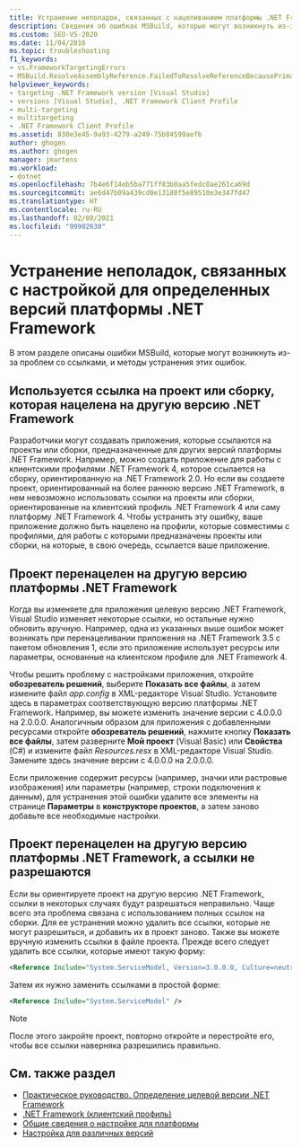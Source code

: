 ```yaml
---
title: Устранение неполадок, связанных с нацеливанием платформы .NET Framework | Документация Майкрософт
description: Сведения об ошибках MSBuild, которые могут возникнуть из-за проблем со ссылками, и о методах устранения этих ошибок.
ms.custom: SEO-VS-2020
ms.date: 11/04/2016
ms.topic: troubleshooting
f1_keywords:
- vs.FrameworkTargetingErrors
- MSBuild.ResolveAssemblyReference.FailedToResolveReferenceBecausePrimaryAssemblyInExclusionList
helpviewer_keywords:
- targeting .NET Framework version [Visual Studio]
- versions [Visual Studio], .NET Framework Client Profile
- multi-targeting
- multitargeting
- .NET Framework Client Profile
ms.assetid: 830e3e45-9a93-4279-a249-75b84599aefb
author: ghogen
ms.author: ghogen
manager: jmartens
ms.workload:
- dotnet
ms.openlocfilehash: 7b4e6f14eb5ba771ff83b0aa5fedc8ae261ca69d
ms.sourcegitcommit: ae6d47b09a439cd0e13180f5e89510e3e347fd47
ms.translationtype: HT
ms.contentlocale: ru-RU
ms.lasthandoff: 02/08/2021
ms.locfileid: "99902630"
---
```

# <a name="troubleshoot-net-framework-targeting-errors"></a>Устранение неполадок, связанных с настройкой для определенных версий платформы .NET Framework

В этом разделе описаны ошибки MSBuild, которые могут возникнуть из-за проблем со ссылками, и методы устранения этих ошибок.

## <a name="you-have-referenced-a-project-or-assembly-that-targets-a-different-version-of-the-net-framework"></a>Используется ссылка на проект или сборку, которая нацелена на другую версию .NET Framework

 Разработчики могут создавать приложения, которые ссылаются на проекты или сборки, предназначенные для других версий платформы .NET Framework. Например, можно создать приложение для работы с клиентскими профилями .NET Framework 4, которое ссылается на сборку, ориентированную на .NET Framework 2.0. Но если вы создаете проект, ориентированный на более раннюю версию .NET Framework, в нем невозможно использовать ссылки на проекты или сборки, ориентированные на клиентский профиль .NET Framework 4 или саму платформу .NET Framework 4. Чтобы устранить эту ошибку, ваше приложение должно быть нацелено на профили, которые совместимы с профилями, для работы с которыми предназначены проекты или сборки, на которые, в свою очередь, ссылается ваше приложение.

## <a name="you-have-re-targeted-a-project-to-a-different-version-of-the-net-framework"></a>Проект перенацелен на другую версию платформы .NET Framework

 Когда вы изменяете для приложения целевую версию .NET Framework, Visual Studio изменяет некоторые ссылки, но остальные нужно обновить вручную. Например, одна из указанных выше ошибок может возникать при перенацеливании приложения на .NET Framework 3.5 с пакетом обновления 1, если это приложение использует ресурсы или параметры, основанные на клиентском профиле для .NET Framework 4.

 Чтобы решить проблему с настройками приложения, откройте **обозреватель решений**, выберите **Показать все файлы**, а затем измените файл *app.config* в XML-редакторе Visual Studio. Установите здесь в параметрах соответствующую версию платформы .NET Framework. Например, вы можете изменить значение версии с 4.0.0.0 на 2.0.0.0. Аналогичным образом для приложения с добавленными ресурсами откройте **обозреватель решений**, нажмите кнопку **Показать все файлы**, затем разверните **Мой проект** (Visual Basic) или **Свойства** (C#) и измените файл *Resources.resx* в XML-редакторе Visual Studio. Замените здесь значение версии с 4.0.0.0 на 2.0.0.0.

 Если приложение содержит ресурсы (например, значки или растровые изображения) или параметры (например, строки подключения к данным), для устранения этой ошибки удалите все элементы на странице **Параметры** в **конструкторе проектов**, а затем заново добавьте все необходимые настройки.

## <a name="you-have-re-targeted-a-project-to-a-different-version-of-the-net-framework-and-references-do-not-resolve"></a>Проект перенацелен на другую версию платформы .NET Framework, а ссылки не разрешаются

 Если вы ориентируете проект на другую версию .NET Framework, ссылки в некоторых случаях будут разрешаться неправильно. Чаще всего эта проблема связана с использованием полных ссылок на сборки. Для ее устранения можно удалить все ссылки, которые не могут разрешиться, и добавить их в проект заново. Также вы можете вручную изменить ссылки в файле проекта. Прежде всего следует удалить все ссылки, которые имеют такую форму:

```xml
<Reference Include="System.ServiceModel, Version=3.0.0.0, Culture=neutral, PublicKeyToken=b77a5c561934e089, processorArchitecture=MSIL" />
```

 Затем их нужно заменить ссылками в простой форме:

```xml
<Reference Include="System.ServiceModel" />
```

> [!NOTE]
> После этого закройте проект, повторно откройте и перестройте его, чтобы все ссылки наверняка разрешились правильно.

## <a name="see-also"></a>См. также раздел

- [Практическое руководство. Определение целевой версии .NET Framework](../ide/visual-studio-multi-targeting-overview.md)
- [.NET Framework (клиентский профиль)](/dotnet/framework/deployment/client-profile)
- [Общие сведения о настройке для платформы](../ide/visual-studio-multi-targeting-overview.md)
- [Настройка для различных версий](../msbuild/msbuild-multitargeting-overview.md)
